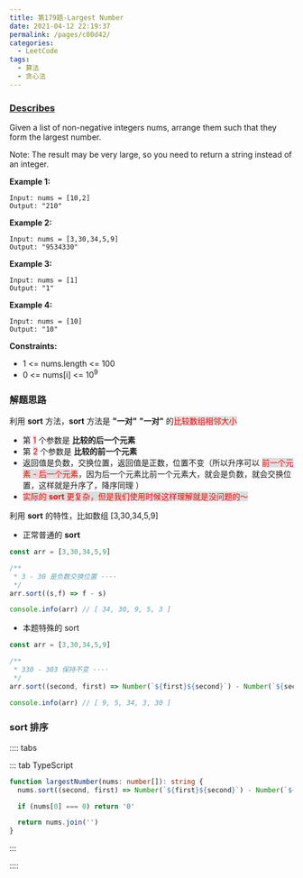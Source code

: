 ```yaml
---
title: 第179题-Largest Number
date: 2021-04-12 22:19:37
permalink: /pages/c00d42/
categories:
  - LeetCode
tags:
  - 算法
  - 贪心法
---
```


### [Describes](https://leetcode-cn.com/problems/largest-number/)

Given a list of non-negative integers <span class="span-shadow">nums</span>, arrange them such that they form the largest number.

Note: The result may be very large, so you need to return a string instead of an integer.

<!-- more -->

**Example 1:**

```
Input: nums = [10,2]
Output: "210"
```

**Example 2:**

```
Input: nums = [3,30,34,5,9]
Output: "9534330"
```

**Example 3:**

```
Input: nums = [1]
Output: "1"
```

**Example 4:**

```
Input: nums = [10]
Output: "10"
```

**Constraints:**

- <span class="span-shadow">1 <= nums.length <= 100</span>
- <span class="span-shadow">0 <= nums[i] <= 10<sup>9</sup></span>

### 解题思路

利用 **sort** 方法，**sort** 方法是 **"一对"** **"一对"** 的<span class="span-shadow" style="background: #ddd; color: red;">比较数组相邻大小</span>

- 第 <span class="span-shadow" style="background: #ddd; color: red;">1</span> 个参数是 **比较的后一个元素**
- 第 <span class="span-shadow" style="background: #ddd; color: red;">2</span> 个参数是 **比较的前一个元素**
- 返回值是负数，交换位置，返回值是正数，位置不变（所以升序可以 <span class="span-shadow" style="background: #ddd; color: red;">前一个元素 - 后一个元素</span>，因为后一个元素比前一个元素大，就会是负数，就会交换位置，这样就是升序了，降序同理 ）
- <span class="span-shadow" style="background: #ddd; color: red;">实际的 **sort** 更复杂，但是我们使用时候这样理解就是没问题的～</span>

利用 **sort** 的特性，比如数组 [3,30,34,5,9]

- 正常普通的 **sort**

```TypeScript
const arr = [3,30,34,5,9]

/**
 * 3 - 30 是负数交换位置 ····
 */
arr.sort((s,f) => f - s)

console.info(arr) // [ 34, 30, 9, 5, 3 ]
```

- 本题特殊的 sort

```TypeScript
const arr = [3,30,34,5,9]

/**
 * 330 - 303 保持不变 ····
 */
arr.sort((second, first) => Number(`${first}${second}`) - Number(`${second}${first}`))

console.info(arr) // [ 9, 5, 34, 3, 30 ]
```

### sort 排序

:::: tabs

::: tab TypeScript

```TypeScript
function largestNumber(nums: number[]): string {
  nums.sort((second, first) => Number(`${first}${second}`) - Number(`${second}${first}`))

  if (nums[0] === 0) return '0'

  return nums.join('')
}
```

:::

::::
